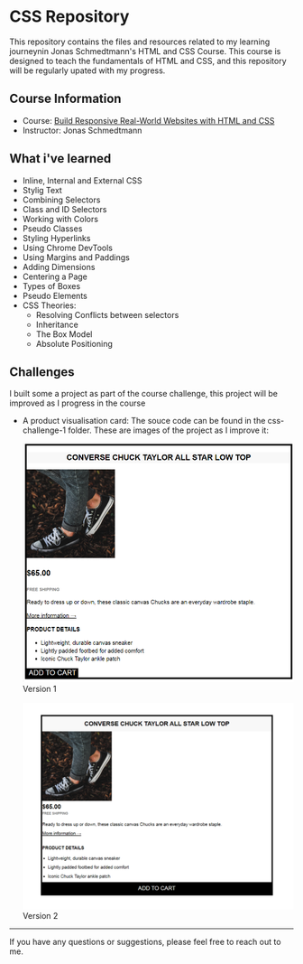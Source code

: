 # CSS Repository

This repository contains the files and resources related to my learning journeynin Jonas Schmedtmann's HTML and CSS Course. This course is designed to teach the fundamentals of HTML and CSS, and this repository will be  regularly upated with my progress.

## Course Information

- Course: [Build Responsive Real-World Websites with HTML and CSS](https://www.udemy.com/course/design-and-develop-a-killer-website-with-html5-and-css3/)
- Instructor: Jonas Schmedtmann

## What i've learned

- Inline, Internal and External CSS
- Stylig Text
- Combining Selectors
- Class and ID Selectors
- Working with Colors
- Pseudo Classes
- Styling Hyperlinks
- Using Chrome DevTools
- Using Margins and Paddings
- Adding Dimensions
- Centering a Page
- Types of Boxes
- Pseudo Elements
- CSS Theories:
  - Resolving Conflicts between selectors
  - Inheritance
  - The Box Model
  - Absolute Positioning

## Challenges
I built some a project as part of the course challenge, this project will be improved as I progress in the course
- A product visualisation card: The souce code can be found in the css-challenge-1 folder. These are images of the project as I improve it:
  
  <img src="https://github.com/trevorcj/css/blob/main/css-challenge-1/final-result.PNG" alt="Product Visualisation Card with HTML and CSS" style="margin-right: 10px;" width="500px"/><br> Version 1 <br><br>
  <img src="https://github.com/trevorcj/css/blob/main/css-challenge-2/img/final-result.PNG" alt="Product Visualisation Card with HTML and CSS" width="500px"/> <br> Version 2 <br>
***

If you have any questions or suggestions, please feel free to reach out to me.
